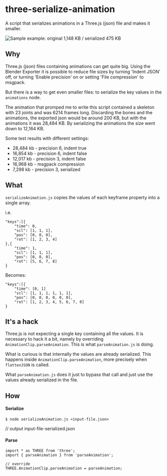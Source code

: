 # three-serialize-animation
A script that serializes animations in a Three.js (json) file and makes it smaller.

![Sample](https://raw.githubusercontent.com/brunoimbrizi/threejs-serialize-animation/master/example/images/screencapture.gif)
example: original 1,148 KB / serialized 475 KB

## Why
Three.js (json) files containing animations can get quite big. Using the Blender Exporter it is possible to reduce file sizes by turning 'Indent JSON' off, or turning 'Enable precision' on or setting 'File compression' to msgpack.

But there is a way to get even smaller files: to serialize the key values in the `animations` node.

The animation that promped me to write this script contained a skeleton with 23 joints and was 6214 frames long. Discarding the bones and the animations, the exported json would be around 200 KB, but with the animations it was 28,484 KB. 
By serializing the animations the size went down to 12,164 KB.

Some test results with different settings:

* 28,484 kb - precision 6, indent true
* 16,854 kb - precision 6, indent false
* 12,017 kb - precision 3, indent false
* 16,968 kb - msgpack compression
* 7,298 kb - precision 3, serialized

## What
`serializeAnimation.js` copies the values of each keyframe property into a single array.

i.e.
```
"keys":[{
    "time": 0,
    "scl": [1, 1, 1],
    "pos": [0, 0, 0],
    "rot": [1, 2, 3, 4]
},{
    "time": 1,
    "scl": [1, 1, 1],
    "pos": [0, 0, 0],
    "rot": [5, 6, 7, 8]
}
```

Becomes:
```
"keys":[{
    "time": [0, 1]
    "scl": [1, 1, 1, 1, 1, 1],
    "pos": [0, 0, 0, 0, 0, 0],
    "rot": [1, 2, 3, 4, 5, 6, 7, 8]
}
```

## It's a hack
Three.js is not expecting a single key containing all the values. It is necessary to hack it a bit, namely by overriding `AnimationClip.parseAnimation`. This is what `parseAnimation.js` is doing. 

What is curious is that internally the values are already serialized. This happens inside `AnimationClip.parseAnimation`, more precisely when `flattenJSON` is called.

What `parseAnimation.js` does it just to bypass that call and just use the values already serialized in the file.

## How

#### Serialize
```
$ node serializeAnimation.js <input-file.json>
```
// output input-file-serialized.json

#### Parse
```
import * as THREE from 'three';
import { parseAnimation } from 'parseAnimation';

// override
THREE.AnimationClip.parseAnimation = parseAnimation;
```
